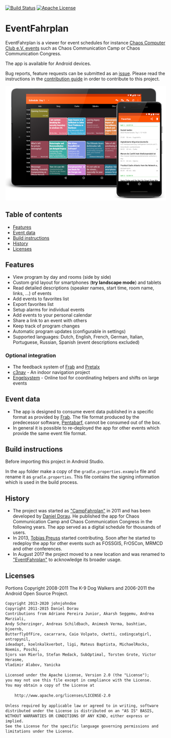 [![Build Status](https://travis-ci.org/EventFahrplan/EventFahrplan.svg?branch=master)](https://travis-ci.org/EventFahrplan/EventFahrplan) [![Apache License](http://img.shields.io/badge/license-Apache%20License%202.0-lightgrey.svg)](http://choosealicense.com/licenses/apache-2.0/)

# EventFahrplan

EventFahrplan is a viewer for event schedules for instance
[Chaos Computer Club e.V. events][ccc-events] such as Chaos Communication Camp
or Chaos Communication Congress.

The app is available for Android devices.

Bug reports, feature requests can be submitted as an [issue][issue].
Please read the instructions in the [contribution guide](CONTRIBUTING.md) in order to contribute to this project.

![Picture of the 36c3 Schedule on tablet and phone](gfx/EventFahrplan-36c3-Events-Tablet-Phone.png)

## Table of contents

- [Features](#features)
- [Event data](#event-data)
- [Build instructions](#build-instructions)
- [History](#history)
- [Licenses](#licenses)

## Features

* View program by day and rooms (side by side)
* Custom grid layout for smartphones (**try landscape mode**) and tablets
* Read detailed descriptions (speaker names, start time, room name, links, ...) of events
* Add events to favorites list
* Export favorites list
* Setup alarms for individual events
* Add events to your personal calendar
* Share a link to an event with others
* Keep track of program changes
* Automatic program updates (configurable in settings)
* Supported languages: Dutch, English, French, German, Italian, Portuguese, Russian, Spanish (event descriptions excluded)

### Optional integration

* The feedback system of [Frab][frab-github] and [Pretalx][pretalx-website]
* [c3nav][c3nav-github] - An indoor navigation project
* [Engelsystem][engelsystem-website] - Online tool for coordinating helpers and shifts on large events


## Event data

* The app is designed to consume event data published in a specific format
as provided by [Frab][frab-github]. The file format produced by the predecessor software,
[Pentabarf][pentabarf-github], cannot be consumed out of the box.
* In general it is possible to re-deployed the app for other events which
provide the same event file format.

## Build instructions

Before importing this project in Android Studio.

In the `app` folder make a copy of the `gradle.properties.example` file and rename it as `gradle.properties`.
This file contains the signing information which is used in the build process.

## History

* The project was started as ["CampFahrplan"][campfahrplan-github] in 2011 and has been developed
by [Daniel Dorau][tuxmobil-github]. He published the app for Chaos Communication Camp
and Chaos Communication Congress in the following years. The app served as a digital
schedule for thousands of users.
* In 2013, [Tobias Preuss][johnjohndoe-github] started contributing. Soon after he
started to redeploy the app for other events such as FOSSGIS, FrOSCon, MRMCD and
other conferences.
* In August 2017 the project moved to a new location and was renamed to
["EventFahrplan"][eventfahrplan-github] to acknowledge its broader usage.


## Licenses

Portions Copyright 2008-2011 The K-9 Dog Walkers and 2006-2011 the Android Open Source Project.


```
Copyright 2013-2020 johnjohndoe
Copyright 2011-2015 Daniel Dorau
Contributions from Adriano Pereira Junior, Akarsh Seggemu, Andrea Marziali,
Andy Scherzinger, Andreas Schildbach, Animesh Verma, bashtian, bjoernb,
ButterflyOfFire, cacarrara, Caio Volpato, cketti, codingcatgirl, entropynil,
ideadapt, koelnkalkverbot, ligi, Mateus Baptista, MichaelRocks, Noemis, Poschi,
Sjors van Mierlo, Stefan Medack, SubOptimal, Torsten Grote, Victor Herasme,
Vladimir Alabov, Yanicka

Licensed under the Apache License, Version 2.0 (the "License");
you may not use this file except in compliance with the License.
You may obtain a copy of the License at

    http://www.apache.org/licenses/LICENSE-2.0

Unless required by applicable law or agreed to in writing, software
distributed under the License is distributed on an "AS IS" BASIS,
WITHOUT WARRANTIES OR CONDITIONS OF ANY KIND, either express or implied.
See the License for the specific language governing permissions and
limitations under the License.
```

[c3nav-github]: https://github.com/c3nav
[campfahrplan-github]: https://github.com/tuxmobil/CampFahrplan
[ccc-events]: http://events.ccc.de
[engelsystem-website]: https://engelsystem.de
[eventfahrplan-github]: https://github.com/EventFahrplan/EventFahrplan
[frab-github]: https://github.com/frab/frab
[johnjohndoe-github]: https://github.com/johnjohndoe
[pentabarf-github]: https://github.com/nevs/pentabarf
[pretalx-website]: https://pretalx.com
[tuxmobil-github]: https://github.com/tuxmobil/CampFahrplan
[issue]: https://github.com/EventFahrplan/EventFahrplan/issues

